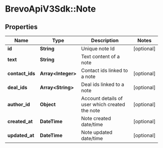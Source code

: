 # BrevoApiV3Sdk::Note

## Properties
Name | Type | Description | Notes
------------ | ------------- | ------------- | -------------
**id** | **String** | Unique note Id | [optional] 
**text** | **String** | Text content of a note | 
**contact_ids** | **Array&lt;Integer&gt;** | Contact ids linked to a note | [optional] 
**deal_ids** | **Array&lt;String&gt;** | Deal ids linked to a note | [optional] 
**author_id** | **Object** | Account details of user which created the note | [optional] 
**created_at** | **DateTime** | Note created date/time | [optional] 
**updated_at** | **DateTime** | Note updated date/time | [optional] 


